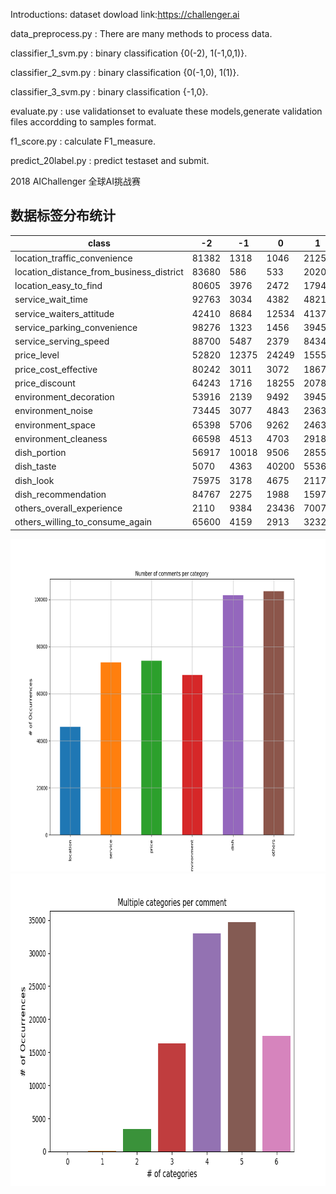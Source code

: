 Introductions:
dataset dowload link:https://challenger.ai

data_preprocess.py : There are many methods to process data.

classifier_1_svm.py : binary classification {0(-2), 1(-1,0,1)}.

classifier_2_svm.py : binary classification {0(-1,0), 1(1)}.

classifier_3_svm.py : binary classification {-1,0}.

evaluate.py : use validationset to evaluate these models,generate
validation files accordding to samples format.

f1_score.py : calculate F1_measure.

predict_20label.py : predict testaset and submit.

2018 AIChallenger 全球AI挑战赛

## 数据标签分布统计

|class|-2|-1|0|1|
|---|---|---|---|---|
|location_traffic_convenience|81382|1318|1046|21254|
|location_distance_from_business_district|83680|586|533|20201|
|location_easy_to_find|80605|3976|2472|17947|
|service_wait_time|92763|3034|4382|4821|
|service_waiters_attitude|42410|8684|12534|41372|
|service_parking_convenience|98276|1323|1456|3945|
|service_serving_speed|88700|5487|2379|8434|
|price_level|52820|12375|24249|15556|
|price_cost_effective|80242|3011|3072|18675|
|price_discount|64243|1716|18255|20786|
|environment_decoration|53916|2139|9492|39453|
|environment_noise|73445|3077|4843|23635|
|environment_space|65398|5706|9262|24634|
|environment_cleaness|66598|4513|4703|29186|
|dish_portion|56917|10018|9506|28559|
|dish_taste|5070|4363|40200|55367|
|dish_look|75975|3178|4675|21172|
|dish_recommendation|84767|2275|1988|15970|
|others_overall_experience|2110|9384|23436|70070|
|others_willing_to_consume_again|65600|4159|2913|32328|

<div align="center">
<img src="https://github.com/taotao033/ai_challenger2018_sentiment_analysis/blob/master/images/Figure_1_number_of_comments_per_category.png" width="800" height="532" align=center/>
<img src="https://github.com/taotao033/ai_challenger2018_sentiment_analysis/blob/master/images/Figure_2_Multiple_categories_per_comment.png" width="800" height="500" align=center/>
</div>
